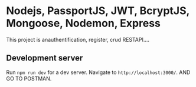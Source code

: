 # Nodejs, PassportJS, JWT, BcryptJS, Mongoose, Nodemon, Express

This project is anauthentification, register, crud RESTAPI....

## Development server

Run `npm run dev` for a dev server. Navigate to `http://localhost:3000/`. AND GO TO POSTMAN.
